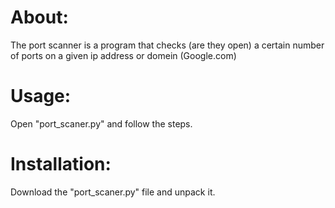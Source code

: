 # About:
The port scanner is a program that checks (are they open) a certain number of ports on a given ip address or domein (Google.com)

# Usage:
Open "port_scaner.py" and follow the steps.

# Installation:
Download the "port_scaner.py" file and unpack it.
